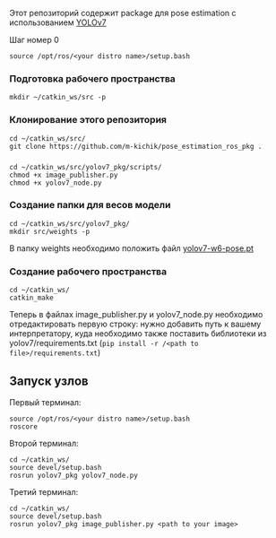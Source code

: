 Этот репозиторий содержит package для pose estimation с использованием [YOLOv7](https://github.com/WongKinYiu/yolov7)

Шаг номер 0
```
source /opt/ros/<your distro name>/setup.bash
```

### Подготовка рабочего пространства
```
mkdir ~/catkin_ws/src -p
```

### Клонирование этого репозитория
```
cd ~/catkin_ws/src/
git clone https://github.com/m-kichik/pose_estimation_ros_pkg .
```

###
```
cd ~/catkin_ws/src/yolov7_pkg/scripts/
chmod +x image_publisher.py
chmod +x yolov7_node.py
```

### Создание папки для весов модели
```
cd ~/catkin_ws/src/yolov7_pkg/
mkdir src/weights -p
```
В папку weights необходимо положить файл [yolov7-w6-pose.pt](https://github.com/WongKinYiu/yolov7/releases/download/v0.1/yolov7-w6-pose.pt)

### Создание рабочего пространства
```
cd ~/catkin_ws/
catkin_make
```

Теперь в файлах image_publisher.py и yolov7_node.py необходимо отредактировать первую строку: нужно добавить путь к вашему интерпретатору, куда необходимо также поставить библиотеки из yolov7/requirements.txt (```pip install -r /<path to file>/requirements.txt```)

## Запуск узлов
Первый терминал:
```
source /opt/ros/<your distro name>/setup.bash
roscore
```

Второй терминал:
```
cd ~/catkin_ws/
source devel/setup.bash
rosrun yolov7_pkg yolov7_node.py
```

Третий терминал:
```
cd ~/catkin_ws/
source devel/setup.bash
rosrun yolov7_pkg image_publisher.py <path to your image>
```
